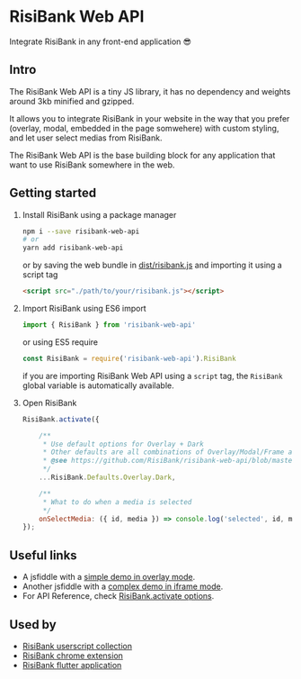 # RisiBank Web API

Integrate RisiBank in any front-end application 😎


## Intro

The RisiBank Web API is a tiny JS library, it has no dependency and weights around 3kb minified and gzipped.

It allows you to integrate RisiBank in your website in the way that you prefer (overlay, modal, embedded in the page somwehere) with custom styling, and let user select medias from RisiBank.

The RisiBank Web API is the base building block for any application that want to use RisiBank somewhere in the web.

## Getting started

1. Install RisiBank using a package manager
    ```bash
    npm i --save risibank-web-api
    # or
    yarn add risibank-web-api
    ```
    or by saving the web bundle in [dist/risibank.js](./dist/risibank.js) and importing it using a script tag
    ```html
    <script src="./path/to/your/risibank.js"></script>
    ```

2. Import RisiBank using ES6 import
    ```javascript
    import { RisiBank } from 'risibank-web-api'
    ```
    or using ES5 require
    ```javascript
    const RisiBank = require('risibank-web-api').RisiBank
    ```
    if you are importing RisiBank Web API using a `script` tag, the `RisiBank` global variable is automatically available.

3. Open RisiBank
    ```javascript
    RisiBank.activate({

        /**
         * Use default options for Overlay + Dark
         * Other defaults are all combinations of Overlay/Modal/Frame and Light/Dark/LightClassic/DarkClassic, e.g. RisiBank.Defaults.Frame.LightClassic
         * @see https://github.com/RisiBank/risibank-web-api/blob/master/src/Defaults.js#L7
         */
        ...RisiBank.Defaults.Overlay.Dark,

        /**
         * What to do when a media is selected
         */
        onSelectMedia: ({ id, media }) => console.log('selected', id, media),
    });
    ```

## Useful links

- A jsfiddle with a [simple demo in overlay mode](https://jsfiddle.net/7wqLj9x1/2/).
- Another jsfiddle with a [complex demo in iframe mode](https://jsfiddle.net/khr9pvae/1/).
- For API Reference, check [RisiBank.activate options](https://github.com/RisiBank/risibank-web-api/blob/master/src/RisiBank.js#L7).

## Used by

- [RisiBank userscript collection](https://github.com/RisiBank/risibank-userscripts)
- [RisiBank chrome extension](https://github.com/RisiBank/risibank-chrome-extension)
- [RisiBank flutter application](https://github.com/RisiBank/risibank-flutter)
